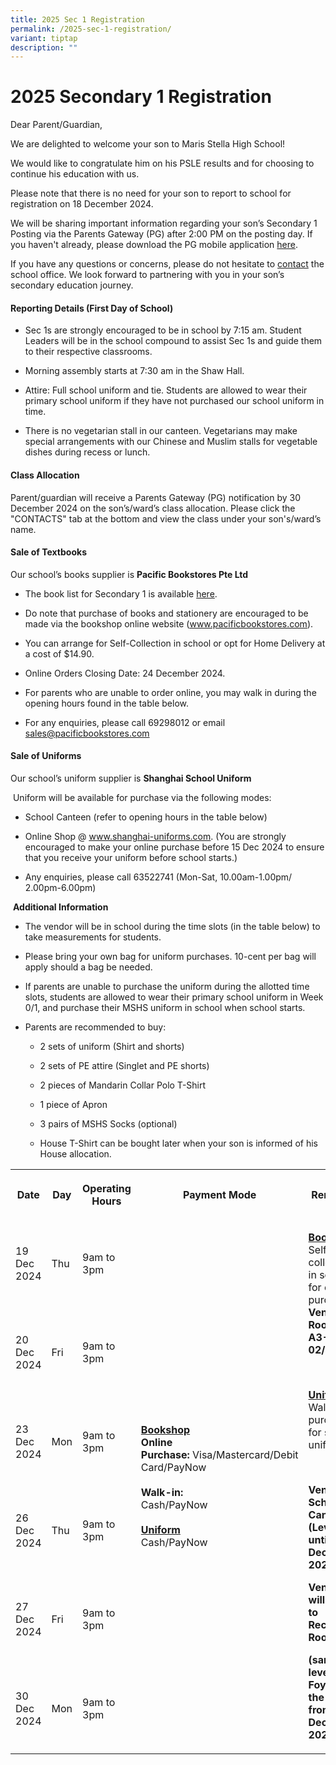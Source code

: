 ```yaml
---
title: 2025 Sec 1 Registration
permalink: /2025-sec-1-registration/
variant: tiptap
description: ""
---
```

<h1>2025 Secondary 1 Registration</h1>
<p></p>
<p>Dear Parent/Guardian,</p>
<p>We are delighted to welcome your son to Maris Stella High School!</p>
<p>We would like to congratulate him on his PSLE results and for choosing
to continue his education with us.</p>
<p>Please note that there is no need for your son to report to school for
registration on 18 December 2024.</p>
<p>We will be sharing important information regarding your son’s Secondary
1 Posting via the Parents Gateway (PG) after 2:00 PM on the posting day.
If you haven't already, please download the PG mobile application <a href="https://pg.moe.edu.sg/forms/sdf" rel="noopener nofollow" target="_blank">here</a>.</p>
<p>If you have any questions or concerns, please do not hesitate to <a href="https://www.marisstellahigh.moe.edu.sg/about-mshs/contact-us/" rel="noopener nofollow" target="_blank">contact</a> the
school office. We look forward to partnering with you in your son’s secondary
education journey.</p>
<p></p>
<h4>Reporting Details (First Day of School)</h4>
<ul data-tight="true" class="tight">
<li>
<p>Sec 1s are strongly encouraged to be in school by 7:15 am. Student Leaders
will be in the school compound to assist Sec 1s and guide them to their
respective classrooms.</p>
</li>
<li>
<p>Morning assembly starts at 7:30 am in the Shaw Hall.</p>
</li>
<li>
<p>Attire: Full school uniform and tie. Students are allowed to wear their
primary school uniform if they have not purchased our school uniform in
time.</p>
</li>
<li>
<p>There is no vegetarian stall in our canteen. Vegetarians may make special
arrangements with our Chinese and Muslim stalls for vegetable dishes during
recess or lunch.</p>
</li>
</ul>
<h4>Class Allocation</h4>
<p>Parent/guardian will receive a Parents Gateway (PG) notification by 30
December 2024 on the son’s/ward’s class allocation. Please click the "CONTACTS"
tab at the bottom and view the class under your son's/ward’s name.</p>
<p></p>
<h4>Sale of Textbooks</h4>
<p>Our school’s books supplier is&nbsp;<strong>Pacific Bookstores Pte Ltd</strong>
</p>
<ul data-tight="true" class="tight">
<li>
<p>The book list for Secondary 1 is available&nbsp;<u>here</u>.</p>
</li>
<li>
<p>Do note that purchase of books and stationery are encouraged to be made
via the bookshop online website (<a href="https://www.pacificbookstores.com/" rel="noopener noreferrer nofollow" target="_blank"><u>www.pacificbookstores.com</u></a>).&nbsp;</p>
</li>
<li>
<p>You can arrange for Self-Collection in school or opt for Home Delivery
at a cost of $14.90.&nbsp;</p>
</li>
<li>
<p>Online Orders Closing Date: 24 December 2024.</p>
</li>
<li>
<p>For parents who are unable to order online, you may walk in during the
opening hours found in the table below.</p>
</li>
<li>
<p>For any enquiries, please call 69298012 or email <a href="https://www.pacificbookstores.com/" rel="noopener noreferrer nofollow" target="_blank">sales@pacificbookstores.com</a>
</p>
</li>
</ul>
<p></p>
<h4>Sale of Uniforms</h4>
<p>Our school’s uniform supplier is <strong>Shanghai School Uniform</strong>
</p>
<p>&nbsp;Uniform will be available for purchase via the following modes:</p>
<ul data-tight="true" class="tight">
<li>
<p>School Canteen (refer to opening hours in the table below)</p>
</li>
<li>
<p>Online Shop @&nbsp;<a href="http://www.shanghai-uniforms.com/" rel="noopener noreferrer nofollow" target="_blank"><u>www.shanghai-uniforms.com</u></a>.
(You are strongly encouraged to make your online purchase before 15 Dec
2024 to ensure that you receive your uniform before school starts.)</p>
</li>
<li>
<p>Any enquiries, please call 63522741 (Mon-Sat, 10.00am-1.00pm/ 2.00pm-6.00pm)</p>
</li>
</ul>
<p>&nbsp;<strong>Additional Information</strong>
</p>
<ul data-tight="true" class="tight">
<li>
<p>The vendor will be in school during the time slots (in the table below)
to take measurements for students.&nbsp;</p>
</li>
<li>
<p>Please bring your own bag for uniform purchases. 10-cent per bag will
apply should a bag be needed.</p>
</li>
<li>
<p>If parents are unable to purchase the uniform during the allotted time
slots, students are allowed to wear their primary school uniform in Week
0/1, and purchase their MSHS uniform in school when school starts.</p>
</li>
<li>
<p>Parents are recommended to buy:</p>
<ul data-tight="true" class="tight">
<li>
<p>2 sets of uniform (Shirt and shorts)</p>
</li>
<li>
<p>2 sets of PE attire (Singlet and PE shorts)</p>
</li>
<li>
<p>2 pieces of Mandarin Collar Polo T-Shirt</p>
</li>
<li>
<p>1 piece of Apron</p>
</li>
<li>
<p>3 pairs of MSHS Socks (optional)</p>
</li>
<li>
<p>House T-Shirt can be bought later when your son is informed of his House
allocation.</p>
</li>
</ul>
</li>
</ul>
<table style="minWidth: 125px">
<colgroup>
<col>
<col>
<col>
<col>
<col>
</colgroup>
<tbody>
<tr>
<th rowspan="1" colspan="1">
<p>Date</p>
</th>
<th rowspan="1" colspan="1">
<p>Day</p>
</th>
<th rowspan="1" colspan="1">
<p>Operating Hours</p>
</th>
<th rowspan="1" colspan="1">
<p>Payment Mode</p>
</th>
<th rowspan="1" colspan="1">
<p>Remarks</p>
</th>
</tr>
<tr>
<td rowspan="1" colspan="1">
<p>19 Dec 2024</p>
</td>
<td rowspan="1" colspan="1">
<p>Thu</p>
</td>
<td rowspan="1" colspan="1">
<p>9am to 3pm</p>
</td>
<td rowspan="6" colspan="1">
<p><strong><u>Bookshop</u></strong>
<br><strong>Online Purchase:</strong>&nbsp;Visa/Mastercard/Debit Card/PayNow
<br>
<br><strong>Walk-in:</strong>
<br>Cash/PayNow
<br>
<br><strong><u>Uniform</u></strong>
<br>Cash/PayNow</p>
</td>
<td rowspan="6" colspan="1">
<p><strong><u>Bookshop</u></strong>
<br>Self-collection in school for online purchase.
<br><strong>Venue: Room A3-02/03</strong>
</p>
<p>&nbsp;</p>
<p><strong><u>Uniform</u></strong>
<br>Walk-in purchase for school uniforms</p>
<p><strong>&nbsp;</strong>
</p>
<p><strong>Venue: School Canteen (Level 4) until 24 Dec 2024. </strong>
</p>
<p><strong>Venue will shift to Records Room </strong>
</p>
<p><strong>(same level as Foyer, to the right) from 26 Dec 2024.</strong>
</p>
</td>
</tr>
<tr>
<td rowspan="1" colspan="1">
<p>20 Dec 2024</p>
</td>
<td rowspan="1" colspan="1">
<p>Fri</p>
</td>
<td rowspan="1" colspan="1">
<p>9am to 3pm</p>
</td>
</tr>
<tr>
<td rowspan="1" colspan="1">
<p>23 Dec 2024</p>
</td>
<td rowspan="1" colspan="1">
<p>Mon</p>
</td>
<td rowspan="1" colspan="1">
<p>9am to 3pm</p>
</td>
</tr>
<tr>
<td rowspan="1" colspan="1">
<p>26 Dec 2024</p>
</td>
<td rowspan="1" colspan="1">
<p>Thu</p>
</td>
<td rowspan="1" colspan="1">
<p>9am to 3pm</p>
</td>
</tr>
<tr>
<td rowspan="1" colspan="1">
<p>27 Dec 2024</p>
</td>
<td rowspan="1" colspan="1">
<p>Fri</p>
</td>
<td rowspan="1" colspan="1">
<p>9am to 3pm</p>
</td>
</tr>
<tr>
<td rowspan="1" colspan="1">
<p>30 Dec 2024</p>
</td>
<td rowspan="1" colspan="1">
<p>Mon</p>
</td>
<td rowspan="1" colspan="1">
<p>9am to 3pm</p>
</td>
</tr>
</tbody>
</table>
<p></p>